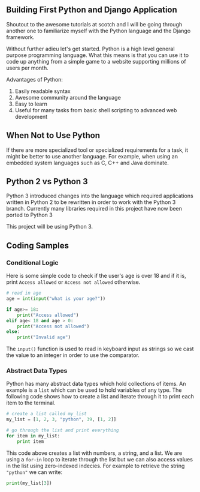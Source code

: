 ## Building First Python and Django Application 

Shoutout to the awesome tutorials at scotch and I will be going through another one to familiarize myself with the Python language and the Django framework. 

Without further adieu let's get started. Python is a high level general purpose programming language. What this means is that you can use it to code up anything from a simple game to a website supporting millions of users per month. 

Advantages of Python: 

1. Easily readable syntax 
2. Awesome community around the language 
3. Easy to learn 
4. Useful for many tasks from basic shell scripting to advanced web development 


## When Not to Use Python 

If there are more specialized tool or specialized requirements for a task, it might be better to use another language. For example, when using an embedded system languages such as C, C++ and Java dominate. 


## Python 2 vs Python 3 

Python 3 introduced changes into the language which required applications written in Python 2 to be rewritten in order to work with the Python 3 branch. Currently many libraries required in this project have now been ported to Python 3 

This project will be using Python 3. 


## Coding Samples 

### Conditional Logic 

Here is some simple code to check if the user's age is over 18 and if it is, print `Access allowed` or `Access not allowed` otherwise. 


```Python 
# read in age 
age = int(input("what is your age?"))

if age>= 18:
    print("Access allowed")
elif age< 18 and age > 0: 
    print("Access not allowed")
else: 
    print("Invalid age")
```


The `input()` function is used to read in keyboard input as strings so we cast the value to an integer in order to use the comparator. 

### Abstract Data Types 

Python has many abstract data types which hold collections of items. An example is a `list` which can be used to hold variables of any type. The following code shows how to create a list and iterate through it to print each item to the terminal. 

```Python 
# create a list called my_list
my_list = [1, 2, 3, "python", 39, [1, 2]]

# go through the list and print everything 
for item in my_list:
    print item
```

This code above creates a list with numbers, a string, and a list. We are using a `for-in` loop to iterate through the list but we can also access values in the list using zero-indexed indecies. For example to retrieve the string `"python"` we can write: 

```python
print(my_list[3])
```

